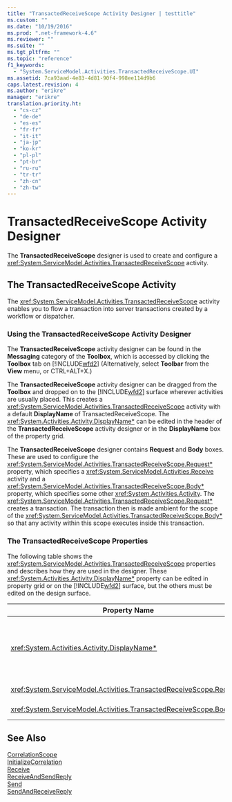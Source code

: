 ```yaml
---
title: "TransactedReceiveScope Activity Designer | testtitle"
ms.custom: ""
ms.date: "10/19/2016"
ms.prod: ".net-framework-4.6"
ms.reviewer: ""
ms.suite: ""
ms.tgt_pltfrm: ""
ms.topic: "reference"
f1_keywords: 
  - "System.ServiceModel.Activities.TransactedReceiveScope.UI"
ms.assetid: 7ca93aad-4e83-4d81-90f4-998ee114d9b6
caps.latest.revision: 4
ms.author: "erikre"
manager: "erikre"
translation.priority.ht: 
  - "cs-cz"
  - "de-de"
  - "es-es"
  - "fr-fr"
  - "it-it"
  - "ja-jp"
  - "ko-kr"
  - "pl-pl"
  - "pt-br"
  - "ru-ru"
  - "tr-tr"
  - "zh-cn"
  - "zh-tw"
---
```

# TransactedReceiveScope Activity Designer
The **TransactedReceiveScope** designer is used to create and configure a <xref:System.ServiceModel.Activities.TransactedReceiveScope> activity.  
  
## The TransactedReceiveScope Activity  
 The <xref:System.ServiceModel.Activities.TransactedReceiveScope> activity enables you to flow a transaction into server transactions created by a workflow or dispatcher.  
  
### Using the TransactedReceiveScope Activity Designer  
 The **TransactedReceiveScope** activity designer can be found in the **Messaging** category of the **Toolbox**, which is accessed by clicking the **Toolbox** tab on [!INCLUDE[wfd2](../workflow-designer/includes/wfd2_md.md)] (Alternatively, select **Toolbar** from the **View** menu, or CTRL+ALT+X.)  
  
 The **TransactedReceiveScope** activity designer can be dragged from the **Toolbox** and dropped on to the [!INCLUDE[wfd2](../workflow-designer/includes/wfd2_md.md)] surface wherever activities are usually placed. This creates a <xref:System.ServiceModel.Activities.TransactedReceiveScope> activity with a default **DisplayName** of TransactedReceiveScope. The <xref:System.Activities.Activity.DisplayName*> can be edited in the header of the **TransactedReceiveScope** activity designer or in the **DisplayName** box of the property grid.  
  
 The **TransactedReceiveScope** designer contains **Request** and **Body** boxes. These are used to configure the <xref:System.ServiceModel.Activities.TransactedReceiveScope.Request*> property, which specifies a <xref:System.ServiceModel.Activities.Receive> activity and a <xref:System.ServiceModel.Activities.TransactedReceiveScope.Body*> property, which specifies some other <xref:System.Activities.Activity>. The <xref:System.ServiceModel.Activities.TransactedReceiveScope.Request*> creates a transaction. The transaction then is made ambient for the scope of the <xref:System.ServiceModel.Activities.TransactedReceiveScope.Body*> so that any activity within this scope executes inside this transaction.  
  
### The TransactedReceiveScope Properties  
 The following table shows the <xref:System.ServiceModel.Activities.TransactedReceiveScope> properties and describes how they are used in the designer. These <xref:System.Activities.Activity.DisplayName*> property can be edited in property grid or on the [!INCLUDE[wfd2](../workflow-designer/includes/wfd2_md.md)] surface, but the others must be edited on the design surface.  
  
|Property Name|Required|Usage|  
|-------------------|--------------|-----------|  
|<xref:System.Activities.Activity.DisplayName*>|False|The optional friendly name of the <xref:System.ServiceModel.Activities.TransactedReceiveScope> activity. The default is TransactedReceiveScope.<br /><br /> Although the <xref:System.Activities.Activity.DisplayName*> name is not strictly required, it is a best practice to use a display name.|  
|<xref:System.ServiceModel.Activities.TransactedReceiveScope.Request*>|True|Drops a <xref:System.ServiceModel.Activities.Receive> activity into the **Request** block on the activity designer surface.|  
|<xref:System.ServiceModel.Activities.TransactedReceiveScope.Body*>|False|Drops an <xref:System.Activities.Activity> into the **Body** block on the activity designer surface.|  
  
## See Also  
 [CorrelationScope](../workflow-designer/correlationscope-activity-designer.md)   
 [InitializeCorrelation](../workflow-designer/initializecorrelation-activity-designer.md)   
 [Receive](../workflow-designer/receive-activity-designer.md)   
 [ReceiveAndSendReply](../workflow-designer/receiveandsendreply-template-designer.md)   
 [Send](../workflow-designer/send-activity-designer.md)   
 [SendAndReceiveReply](../workflow-designer/sendandreceivereply-template-designer.md)